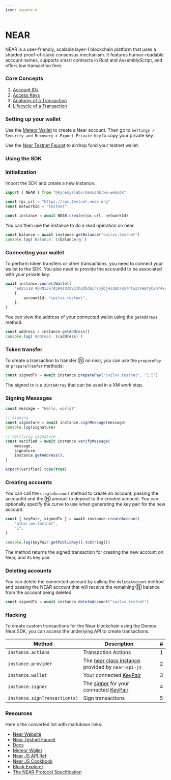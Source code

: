 ```yaml
---
icon: square-n
---
```


# NEAR

NEAR is a user-friendly, scalable layer-1 blockchain platform that uses a sharded proof-of-stake consensus mechanism. It features human-readable account names, supports smart contracts in Rust and AssemblyScript, and offers low transaction fees.

### Core Concepts

1. [Account IDs](https://docs.near.org/concepts/protocol/account-id)
2. [Access Keys](https://docs.near.org/concepts/protocol/access-keys)
3. [Anatomy of a Transaction](https://docs.near.org/concepts/protocol/transaction-anatomy)
4. [Lifecycle of a Transaction](https://docs.near.org/concepts/protocol/transaction-execution)

### Setting up your wallet

Use the [Meteor Wallet](https://wallet.meteorwallet.app) to create a Near account. Then go to `Settings > Security and Recovery > Export Private Key` to copy your private key.

Use the [Near Testnet Faucet](https://near-faucet.io) to airdrop fund your testnet wallet.

### Using the SDK

### Initialization

Import the SDK and create a new instance:

```ts
import { NEAR } from "@kynesyslabs/demosdk/xm-websdk"

const rpc_url = "https://rpc.testnet.near.org"
const networkId = "testnet"

const instance = await NEAR.create(rpc_url, networkId)
```

You can then use the instance to do a read operation on near.

```ts
const balance = await instance.getBalance("cwilvx.testnet")
console.log(`Balance: ${balance}Ⓝ`)
```

### Connecting your wallet

To perform token transfers or other transactions, you need to connect your wallet to the SDK. You also need to provide the accountId to be associated with your private key.

```ts
await instance.connectWallet(
    "ed25519:4QRNiJk7A584sU3aV1xhqdbdairYJybjHJq9z78s7ntw2JVeBYybZ4r4Ec",
    {
        accountId: "cwilvx.testnet",
    },
)
```

You can view the address of your connected wallet using the `getAddress` method.

```ts
const address = instance.getAddress()
console.log(`Address: ${address}`)
```

### Token transfer

To create a transaction to transfer Ⓝ on near, you can use the `preparePay` or `prepareTranfer` methods:

```ts
const signedTx = await instance.preparePay("cwilvx.testnet", "1.5")
```

The signed tx is a `Uint8Array` that can be used in a XM work step.

### Signing Messages

```javascript
const message = "Hello, world!"

// Signing
const signature = await instance.signMessage(message)
console.log(signature)

// Verifying signature
const verified = await instance.verifyMessage(
    message,
    signature,
    instance.getAddress(),
)

expect(verified).toBe(true)
```

### Creating accounts

You can call the `createAccount` method to create an account, passing the accountId and the Ⓝ amount to deposit to the created account. You can optionally specify the curve to use when generating the key pair for the new account.

```ts
const { keyPair, signedTx } = await instance.createAccount(
    "other.me.testnet",
    "1",
)

console.log(keyPair.getPublicKey().toString())
```

The method returns the signed transaction for creating the new account on Near, and its key pair.

### Deleting accounts

You can delete the connected account by calling the `deleteAccount` method and passing the NEAR account that will receive the remaining Ⓝ balance from the account being deleted.

```ts
const signedTx = await instance.deleteAccount("cwilvx.testnet")
```

### Hacking

To create custom transactions for the Near blockchain using the Demos Near SDK, you can access the underlying API to create transactions.

<table><thead><tr><th>Method</th><th>Description</th><th data-hidden data-type="number">#</th></tr></thead><tbody><tr><td><code>instance.actions</code></td><td>Transaction Actions</td><td>1</td></tr><tr><td><code>instance.provider</code></td><td>The <a href="https://near.github.io/near-api-js/classes/_near_js_wallet_account.near.Near.html">near class instance</a> provided by <code>near-api-js</code></td><td>2</td></tr><tr><td><code>instance.wallet</code></td><td>Your connected <a href="https://near.github.io/near-api-js/classes/_near_js_crypto.key_pair.KeyPair.html">KeyPair</a></td><td>3</td></tr><tr><td><code>instance.signer</code></td><td>The <a href="https://near.github.io/near-api-js/classes/_near_js_signers.in_memory_signer.InMemorySigner.html">signer</a> for your connected <a href="https://near.github.io/near-api-js/classes/_near_js_crypto.key_pair.KeyPair.html">KeyPair</a></td><td>4</td></tr><tr><td><code>instance.signTransaction(s)</code></td><td>Sign transactions</td><td>5</td></tr></tbody></table>

### Resources

Here's the converted list with markdown links:

* [Near Website](https://near.org)
* [Near Testnet Faucet](https://near-faucet.io)
* [Docs](https://docs.near.org)
* [Meteor Wallet](https://wallet.meteorwallet.app)
* [Near JS API Ref](https://near.github.io/near-api-js/index.html)
* [Near JS Cookbook](https://github.com/near/near-api-js/tree/master/packages/cookbook)
* [Block Explorer](https://testnet.nearblocks.io)
* [The NEAR Protocol Specification](https://nomicon.io)

